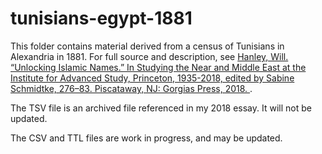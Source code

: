# tunisians-egypt-1881

This folder contains material derived from a census of Tunisians in Alexandria in 1881. For full source and description, see [Hanley, Will. “Unlocking Islamic Names.” In Studying the Near and Middle East at the Institute for Advanced Study, Princeton, 1935-2018, edited by Sabine Schmidtke, 276–83. Piscataway, NJ: Gorgias Press, 2018.
](https://zenodo.org/record/1345178).

The TSV file is an archived file referenced in my 2018 essay. It will not be updated.

The CSV and TTL files are work in progress, and may be updated.
